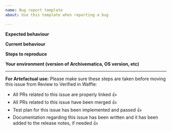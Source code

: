 ```yaml
---
name: Bug report template
about: Use this template when reporting a bug

---
```


**Expected behaviour**


**Current behaviour**


**Steps to reproduce**


**Your environment (version of Archivematica, OS version, etc)**


---
**For Artefactual use:**
Please make sure these steps are taken before moving this issue from Review to Verified in Waffle:

- All PRs related to this issue are properly linked 👍
- All PRs related to this issue have been merged 👍
- Test plan for this issue has been implemented and passed 👍
- Documentation regarding this issue has been written and it has been added to the release notes, if needed 👍
